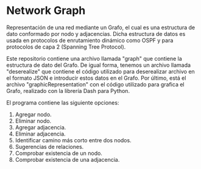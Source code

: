 # Network Graph
Representación de una red mediante un Grafo, el cual es una estructura de dato conformado por nodo y adjacencias. Dicha estructura de datos es usada en protocolos de enrutamiento dinámico como OSPF y para protocolos de capa 2 (Spanning Tree Protocol).

Este repositorio contiene una archivo llamada "graph" que contiene la estructura de dato del Grafo. De igual forma, tenemos un archivo llamada "deserealize" que contiene el código utilizado para deserealizar archivo en el formato JSON e introducir estos datos en el Grafo. Por último, está el archivo "graphicRepresentation" con el código utilizado para grafica el Grafo, realizado con la librería Dash para Python.

El programa contiene las siguiente opciones:

  1. Agregar nodo.
  2. Eliminar nodo.
  3. Agregar adjacencia.
  4. Eliminar adjacencia.
  5. Identificar camino más corto entre dos nodos.
  6. Sugerencias de relaciones.
  7. Comprobar existencia de un nodo.
  8. Comprobar existencia de una adjacencia.
